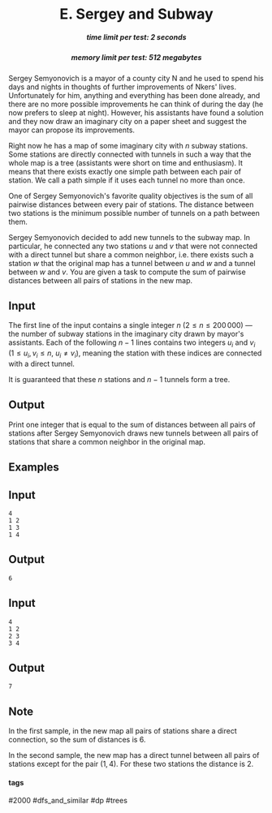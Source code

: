 <h1 style='text-align: center;'> E. Sergey and Subway</h1>

<h5 style='text-align: center;'>time limit per test: 2 seconds</h5>
<h5 style='text-align: center;'>memory limit per test: 512 megabytes</h5>

Sergey Semyonovich is a mayor of a county city N and he used to spend his days and nights in thoughts of further improvements of Nkers' lives. Unfortunately for him, anything and everything has been done already, and there are no more possible improvements he can think of during the day (he now prefers to sleep at night). However, his assistants have found a solution and they now draw an imaginary city on a paper sheet and suggest the mayor can propose its improvements.

Right now he has a map of some imaginary city with $n$ subway stations. Some stations are directly connected with tunnels in such a way that the whole map is a tree (assistants were short on time and enthusiasm). It means that there exists exactly one simple path between each pair of station. We call a path simple if it uses each tunnel no more than once.

One of Sergey Semyonovich's favorite quality objectives is the sum of all pairwise distances between every pair of stations. The distance between two stations is the minimum possible number of tunnels on a path between them.

Sergey Semyonovich decided to add new tunnels to the subway map. In particular, he connected any two stations $u$ and $v$ that were not connected with a direct tunnel but share a common neighbor, i.e. there exists such a station $w$ that the original map has a tunnel between $u$ and $w$ and a tunnel between $w$ and $v$. You are given a task to compute the sum of pairwise distances between all pairs of stations in the new map.

## Input

The first line of the input contains a single integer $n$ ($2 \leq n \leq 200\,000$) — the number of subway stations in the imaginary city drawn by mayor's assistants. Each of the following $n - 1$ lines contains two integers $u_i$ and $v_i$ ($1 \leq u_i, v_i \leq n$, $u_i \ne v_i$), meaning the station with these indices are connected with a direct tunnel.

It is guaranteed that these $n$ stations and $n - 1$ tunnels form a tree.

## Output

Print one integer that is equal to the sum of distances between all pairs of stations after Sergey Semyonovich draws new tunnels between all pairs of stations that share a common neighbor in the original map.

## Examples

## Input


```
4  
1 2  
1 3  
1 4  

```
## Output


```
6  

```
## Input


```
4  
1 2  
2 3  
3 4  

```
## Output


```
7  

```
## Note

In the first sample, in the new map all pairs of stations share a direct connection, so the sum of distances is $6$.

In the second sample, the new map has a direct tunnel between all pairs of stations except for the pair $(1, 4)$. For these two stations the distance is $2$.



#### tags 

#2000 #dfs_and_similar #dp #trees 